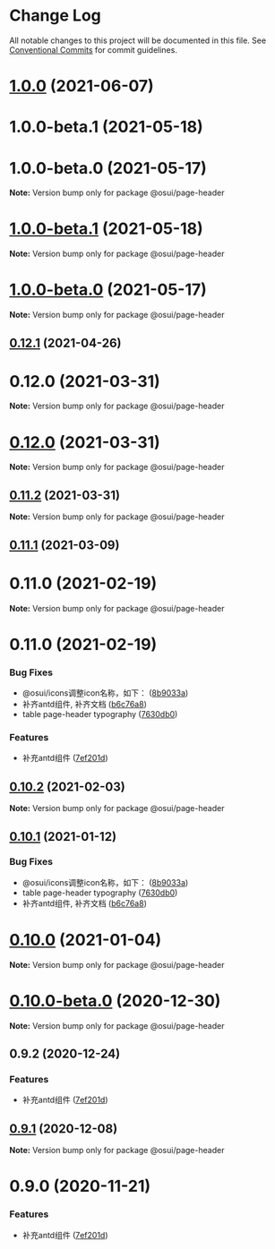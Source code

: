# Change Log

All notable changes to this project will be documented in this file.
See [Conventional Commits](https://conventionalcommits.org) for commit guidelines.

# [1.0.0](https://gitee.com/gitee-fe/osui/tree/master/compare/@osui/page-header@0.12.1...@osui/page-header@1.0.0) (2021-06-07)



# 1.0.0-beta.1 (2021-05-18)



# 1.0.0-beta.0 (2021-05-17)

**Note:** Version bump only for package @osui/page-header





# [1.0.0-beta.1](https://gitee.com/gitee-fe/osui/tree/master/compare/v1.0.0-beta.0...v1.0.0-beta.1) (2021-05-18)

**Note:** Version bump only for package @osui/page-header





# [1.0.0-beta.0](https://gitee.com/gitee-fe/osui/tree/master/compare/v0.12.1...v1.0.0-beta.0) (2021-05-17)

**Note:** Version bump only for package @osui/page-header





## [0.12.1](https://gitee.com/gitee-fe/osui/tree/master/compare/@osui/page-header@0.11.2...@osui/page-header@0.12.1) (2021-04-26)



# 0.12.0 (2021-03-31)

**Note:** Version bump only for package @osui/page-header





# [0.12.0](https://gitee.com/gitee-fe/osui/tree/master/compare/v0.11.0...v0.12.0) (2021-03-31)

**Note:** Version bump only for package @osui/page-header





## [0.11.2](https://gitee.com/gitee-fe/osui/tree/master/compare/@osui/page-header@0.11.1...@osui/page-header@0.11.2) (2021-03-31)

**Note:** Version bump only for package @osui/page-header





## [0.11.1](https://gitee.com/gitee-fe/osui/tree/master/compare/@osui/page-header@0.10.2...@osui/page-header@0.11.1) (2021-03-09)



# 0.11.0 (2021-02-19)

**Note:** Version bump only for package @osui/page-header





# 0.11.0 (2021-02-19)


### Bug Fixes

* @osui/icons调整icon名称，如下： ([8b9033a](https://gitee.com/gitee-fe/osui/tree/master/commits/8b9033af14f14ebae853692523739ca22c64123a))
* 补齐antd组件, 补齐文档 ([b6c76a8](https://gitee.com/gitee-fe/osui/tree/master/commits/b6c76a864b121479e151a97e926546f3370d0aed))
* table page-header typography ([7630db0](https://gitee.com/gitee-fe/osui/tree/master/commits/7630db06b79589004950e7527cf63f020d0677a7))


### Features

* 补充antd组件 ([7ef201d](https://gitee.com/gitee-fe/osui/tree/master/commits/7ef201df7efb9b3bbc0597fac45962c49c13533c))





## [0.10.2](https://gitee.com/gitee-fe/osui/tree/master/compare/@osui/page-header@0.10.1...@osui/page-header@0.10.2) (2021-02-03)

**Note:** Version bump only for package @osui/page-header





## [0.10.1](https://gitee.com/gitee-fe/osui/tree/master/compare/@osui/page-header@0.10.0...@osui/page-header@0.10.1) (2021-01-12)


### Bug Fixes

* @osui/icons调整icon名称，如下： ([8b9033a](https://gitee.com/gitee-fe/osui/tree/master/commits/8b9033af14f14ebae853692523739ca22c64123a))
* table page-header typography ([7630db0](https://gitee.com/gitee-fe/osui/tree/master/commits/7630db06b79589004950e7527cf63f020d0677a7))
* 补齐antd组件, 补齐文档 ([b6c76a8](https://gitee.com/gitee-fe/osui/tree/master/commits/b6c76a864b121479e151a97e926546f3370d0aed))





# [0.10.0](https://gitee.com/gitee-fe/osui/tree/master/compare/@osui/page-header@0.10.0-beta.0...@osui/page-header@0.10.0) (2021-01-04)

**Note:** Version bump only for package @osui/page-header





# [0.10.0-beta.0](https://gitee.com/gitee-fe/osui/tree/master/compare/@osui/page-header@0.9.2...@osui/page-header@0.10.0-beta.0) (2020-12-30)

**Note:** Version bump only for package @osui/page-header





## 0.9.2 (2020-12-24)


### Features

* 补充antd组件 ([7ef201d](https://gitee.com/gitee-fe/osui/tree/master/commits/7ef201df7efb9b3bbc0597fac45962c49c13533c))





## [0.9.1](https://gitee.com/gitee-fe/osui/tree/master/compare/@osui/page-header@0.9.0...@osui/page-header@0.9.1) (2020-12-08)

**Note:** Version bump only for package @osui/page-header





# 0.9.0 (2020-11-21)


### Features

* 补充antd组件 ([7ef201d](https://gitee.com/gitee-fe/osui/tree/master/commits/7ef201df7efb9b3bbc0597fac45962c49c13533c))
